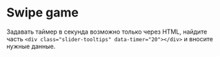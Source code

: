 # Swipe game

Задавать таймер в секунда возможно только через HTML, найдите часть `<div class="slider-tooltips" data-timer="20"></div>` и вносите нужные данные.